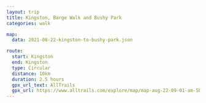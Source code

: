 ```yaml
---
layout: trip
title: Kingston, Barge Walk and Bushy Park
categories: walk

map:
  data: 2021-08-22-kingston-to-bushy-park.json

route:
  start: Kingston
  end: Kingston
  type: Circular
  distance: 10km
  duration: 2.5 hours
  gpx_url_text: AllTrails
  gpx_url: https://www.alltrails.com/explore/map/map-aug-22-09-01-am-5bca856?u=m&sh=xr4vxe
---
```

